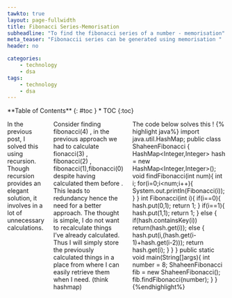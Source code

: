 ```yaml
---
tawkto: true
layout: page-fullwidth
title: Fibonacci Series-Memorisation
subheadline: "To find the fibonacci series of a number - memorisation"
meta_teaser: "Fibonaccii series can be generated using memorisation "
header: no

categories:
    - technology
    - dsa
tags:
    - technology
    - dsa
---
```

<!--more-->

<div class="row">
<div class="medium-4 medium-push-8 columns" markdown="1">
<div class="panel radius" markdown="1">
**Table of Contents**
{: #toc }
*  TOC
{:toc}
</div>
</div><!-- /.medium-4.columns -->



<div class="medium-8 medium-pull-4 columns" markdown="1">



In the previous post, I solved this using recursion. Though recursion provides an elegant solution, it involves in a lot of unnecessary calculations.

Consider finding fibonacci(4) , in the previous approach we had to calculate fionacci(3) , fibonacci(2) , fibonacci(1),fibonacci(0) despite having calculated them before . This leads to redundancy hence the need for a better approach.
The thought is simple, I do not want to recalculate things I’ve already calculated. Thus I will simply store the previously calculated things in a place from where I can easily retrieve them when I need. (think hashmap)

The code below solves this !
{% highlight java%}
import java.util.HashMap;
public class ShaheenFibonacci {
HashMap<Integer,Integer> hash = new HashMap<Integer,Integer>();
void findFibonacci(int num){
int i;
for(i=0;i<num;i++){
System.out.println(Fibonacci(i));
}
}
int Fibonacci(int i){
if(i==0){
hash.put(0,1);
return 1;
}
if(i==1){
hash.put(1,1);
return 1;
}
else {
if(hash.containsKey(i))
return(hash.get(i));
else {
hash.put(i,(hash.get(i-1)+hash.get(i-2)));
return hash.get(i);
}
}
}
public static void main(String[]args){
int number = 8;
ShaheenFibonacci fib = new ShaheenFibonacci();
fib.findFibonacci(number);
}
}
{%endhighlight%}



</div><!-- /.medium-8.columns -->
</div><!-- /.row -->


